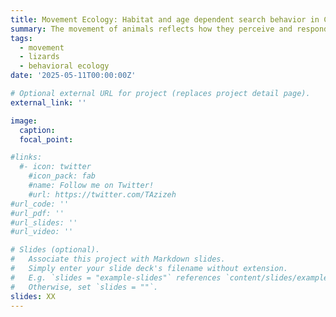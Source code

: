 ```yaml
---
title: Movement Ecology: Habitat and age dependent search behavior in Colorado lizards
summary: The movement of animals reflects how they perceive and respond to variation in their environment. Movement can be integral to activities such as foraging, breeding, dispersal, and migration. An appreciation of movement across spatial and temporal scales can also lead to an increased understanding of ecological processes that affect animals. We compared movement and space use patterns of foraging adult and juvenile Colorado checkered whiptails (Aspidoscelis neotesselatus) in different habitat types.
tags:
  - movement
  - lizards
  - behavioral ecology
date: '2025-05-11T00:00:00Z'

# Optional external URL for project (replaces project detail page).
external_link: ''

image:
  caption: 
  focal_point:

#links:
  #- icon: twitter
    #icon_pack: fab
    #name: Follow me on Twitter!
    #url: https://twitter.com/TAzizeh
#url_code: ''
#url_pdf: ''
#url_slides: ''
#url_video: ''

# Slides (optional).
#   Associate this project with Markdown slides.
#   Simply enter your slide deck's filename without extension.
#   E.g. `slides = "example-slides"` references `content/slides/example-slides.md`.
#   Otherwise, set `slides = ""`.
slides: XX
---
```


